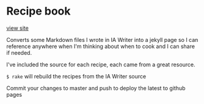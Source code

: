 # Recipe book

[view site](https://rowinf.github.io/recipebook/)

Converts some Markdown files I wrote in IA Writer into a jekyll page so I can reference anywhere when I'm thinking about when to cook and I can share if needed.

I've included the source for each recipe, each came from a great resource.

`$ rake` will rebuild the recipes from the IA Writer source

Commit your changes to master and push to deploy the latest to github pages
